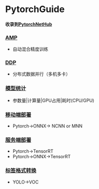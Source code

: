 # PytorchGuide

#### 收录到[PytorchNetHub](https://github.com/bobo0810/PytorchNetHub)

### [AMP](./AMP/README.md)

- 自动混合精度训练

### [DDP](./DDP/readme.md)

- 分布式数据并行（多机多卡）

### [模型统计](./ModelAnalysis/readme.md)

- 参数量|计算量|GPU占用|耗时(CPU/GPU)

### [移动端部署](./ModelConver/readme.md)

- Pytorch->ONNX-> NCNN or MNN

### [服务端部署](./TensorRT/readme.md)

- Pytorch->TensorRT
- Pytorch->ONNX->TensorRT

### [标签格式转换](./LabelConver/readme.md)

- YOLO->VOC
